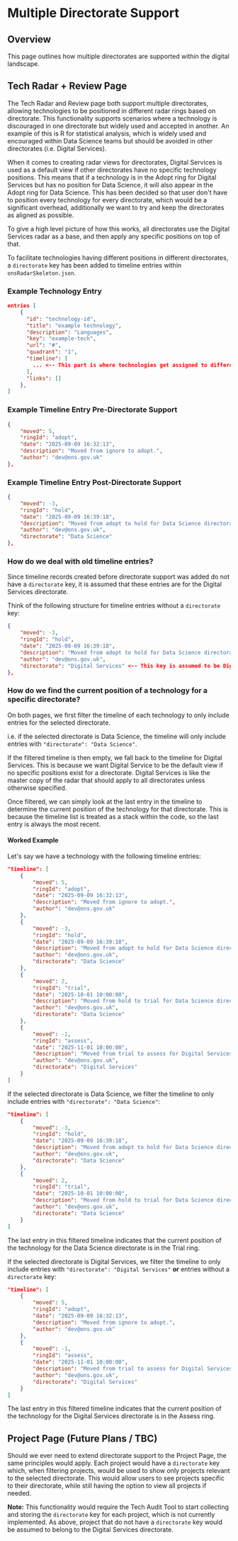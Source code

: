 # Multiple Directorate Support

## Overview

This page outlines how multiple directorates are supported within the digital landscape.

## Tech Radar + Review Page

The Tech Radar and Review page both support multiple directorates, allowing technologies to be positioned in different radar rings based on directorate.
This functionality supports scenarios where a technology is discouraged in one directorate but widely used and accepted in another.
An example of this is R for statistical analysis, which is widely used and encouraged within Data Science teams but should be avoided in other directorates (i.e. Digital Services).

When it comes to creating radar views for directorates, Digital Services is used as a default view if other directorates have no specific technology positions.
This means that if a technology is in the Adopt ring for Digital Services but has no position for Data Science, it will also appear in the Adopt ring for Data Science.
This has been decided so that user don't have to position every technology for every directorate, which would be a significant overhead, additionally we want to try and keep the directorates as aligned as possible.

To give a high level picture of how this works, all directorates use the Digital Services radar as a base, and then apply any specific positions on top of that.

To facilitate technologies having different positions in different directorates, a `directorate` key has been added to timeline entries within `onsRadarSkeleton.json`.

### Example Technology Entry

```json
entries [
    {
      "id": "technology-id",
      "title": "example technology",
      "description": "Languages",
      "key": "example-tech",
      "url": "#",
      "quadrant": "1",
      "timeline": [
        ... <-- This part is where technologies get assigned to different rings
      ],
      "links": []
    },
]
```

### Example Timeline Entry Pre-Directorate Support

```json
{
    "moved": 5,
    "ringId": "adopt",
    "date": "2025-09-09 16:32:13",
    "description": "Moved from ignore to adopt.",
    "author": "dev@ons.gov.uk"
},
```

### Example Timeline Entry Post-Directorate Support

```json
{
    "moved": -3,
    "ringId": "hold",
    "date": "2025-09-09 16:39:18",
    "description": "Moved from adopt to hold for Data Science directorate.",
    "author": "dev@ons.gov.uk",
    "directorate": "Data Science"
},
```

### How do we deal with old timeline entries?

Since timeline records created before directorate support was added do not have a `directorate` key, it is assumed that these entries are for the Digital Services directorate.

Think of the following structure for timeline entries without a `directorate` key:

```json
{
    "moved": -3,
    "ringId": "hold",
    "date": "2025-09-09 16:39:18",
    "description": "Moved from adopt to hold for Data Science directorate.",
    "author": "dev@ons.gov.uk",
    "directorate": "Digital Services" <-- This key is assumed to be Digital Services if not present
},
```

### How do we find the current position of a technology for a specific directorate?

On both pages, we first filter the timeline of each technology to only include entries for the selected directorate.

i.e. if the selected directorate is Data Science, the timeline will only include entries with `"directorate": "Data Science"`.

If the filtered timeline is then empty, we fall back to the timeline for Digital Services. This is because we want Digital Service to be the default view if no specific positions exist for a directorate.
Digital Services is like the master copy of the radar that should apply to all directorates unless otherwise specified.

Once filtered, we can simply look at the last entry in the timeline to determine the current position of the technology for that directorate.
This is because the timeline list is treated as a stack within the code, so the last entry is always the most recent.

#### Worked Example

Let's say we have a technology with the following timeline entries:

```json
"timeline": [
    {
        "moved": 5,
        "ringId": "adopt",
        "date": "2025-09-09 16:32:13",
        "description": "Moved from ignore to adopt.",
        "author": "dev@ons.gov.uk"
    },
    {
        "moved": -3,
        "ringId": "hold",
        "date": "2025-09-09 16:39:18",
        "description": "Moved from adopt to hold for Data Science directorate.",
        "author": "dev@ons.gov.uk",
        "directorate": "Data Science"
    },
    {
        "moved": 2,
        "ringId": "trial",
        "date": "2025-10-01 10:00:00",
        "description": "Moved from hold to trial for Data Science directorate.",
        "author": "dev@ons.gov.uk",
        "directorate": "Data Science"
    },
    {
        "moved": -1,
        "ringId": "assess",
        "date": "2025-11-01 10:00:00",
        "description": "Moved from trial to assess for Digital Services directorate.",
        "author": "dev@ons.gov.uk",
        "directorate": "Digital Services"
    }
]
```

If the selected directorate is Data Science, we filter the timeline to only include entries with `"directorate": "Data Science"`:

```json
"timeline": [
    {
        "moved": -3,
        "ringId": "hold",
        "date": "2025-09-09 16:39:18",
        "description": "Moved from adopt to hold for Data Science directorate.",
        "author": "dev@ons.gov.uk",
        "directorate": "Data Science"
    },
    {
        "moved": 2,
        "ringId": "trial",
        "date": "2025-10-01 10:00:00",
        "description": "Moved from hold to trial for Data Science directorate.",
        "author": "dev@ons.gov.uk",
        "directorate": "Data Science"
    }
]
```

The last entry in this filtered timeline indicates that the current position of the technology for the Data Science directorate is in the Trial ring.

If the selected directorate is Digital Services, we filter the timeline to only include entries with `"directorate": "Digital Services"` **or** entries without a `directorate` key:

```json
"timeline": [
    {
        "moved": 5,
        "ringId": "adopt",
        "date": "2025-09-09 16:32:13",
        "description": "Moved from ignore to adopt.",
        "author": "dev@ons.gov.uk"
    },
    {
        "moved": -1,
        "ringId": "assess",
        "date": "2025-11-01 10:00:00",
        "description": "Moved from trial to assess for Digital Services directorate.",
        "author": "dev@ons.gov.uk",
        "directorate": "Digital Services"
    }
]
```

The last entry in this filtered timeline indicates that the current position of the technology for the Digital Services directorate is in the Assess ring.

## Project Page (Future Plans / TBC)

Should we ever need to extend directorate support to the Project Page, the same principles would apply.
Each project would have a `directorate` key which, when filtering projects, would be used to show only projects relevant to the selected directorate.
This would allow users to see projects specific to their directorate, while still having the option to view all projects if needed.

**Note:** This functionality would require the Tech Audit Tool to start collecting and storing the `directorate` key for each project, which is not currently implemented.
As above, project that do not have a `directorate` key would be assumed to belong to the Digital Services directorate.
